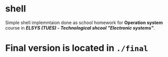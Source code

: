 # shell
Simple shell implemntaion done as school homework for **Operation system** course in ***ELSYS (TUES) - Technological shcool "Electronic systems"***.

# Final version is located in `./final`
